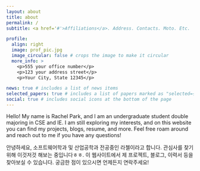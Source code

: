 ```yaml
---
layout: about
title: about
permalink: /
subtitle: <a href='#'>Affiliations</a>. Address. Contacts. Moto. Etc.

profile:
  align: right
  image: prof_pic.jpg
  image_circular: false # crops the image to make it circular
  more_info: >
    <p>555 your office number</p>
    <p>123 your address street</p>
    <p>Your City, State 12345</p>

news: true # includes a list of news items
selected_papers: true # includes a list of papers marked as "selected={true}"
social: true # includes social icons at the bottom of the page
---
```


Hello! My name is Rachel Park, and I am an undergraduate student double majoring in CSE and IE. I am still exploring my interests, and on this website you can find my projects, blogs, resume, and more. Feel free roam around and reach out to me if you have any questions!

안녕하세요, 소프트웨어학과 및 산업공학과 전공중인 라첼이라고 합니다. 관심사를 찾기 위해 이것저것 해보는 중입니다ㅎㅎ. 이 웹사이트에서 제 프로젝트, 블로그, 이력서 등을 찾아보실 수 있습니다. 궁금한 점이 있으시면 언제든지 연락주세요!